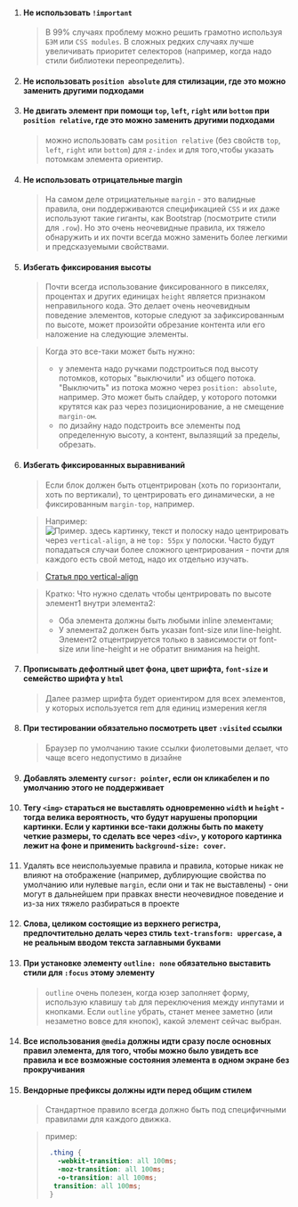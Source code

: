 1. #### Не использовать `!important`
    >В 99% случаях проблему можно решить грамотно используя `БЭМ` или `CSS modules`. В сложных редких случаях лучше увеличивать приоритет селекторов (например, когда надо стили библиотеки переопределить).

2. #### Не использовать `position absolute` для стилизации, где это можно заменить другими подходами

3. #### Не двигать элемент при помощи `top`, `left`, `right` или `bottom` при `position relative`, где это можно заменить другими подходами
    > можно использовать сам `position relative` (без свойств `top`, `left`, `right` или `bottom`) для `z-index` и для того,чтобы указать потомкам элемента ориентир.

4. #### Не использовать отрицательные margin
    > На самом деле отрициательные `margin` - это валидные правила, они поддерживаются спецификацией `CSS` и их даже используют такие гиганты, как Bootstrap (посмотрите стили для `.row`).
    > Но это очень неочевидные правила, их тяжело обнаружить и их почти всегда можно заменить более легкими и предсказуемыми свойствами.

5. #### Избегать фиксирования высоты
    > Почти всегда использование фиксированного в пикселях, процентах и других единицах `height` является признаком неправильного кода. Это делает очень неочевидным поведение элементов, которые следуют за зафиксированным по высоте, может произойти обрезание контента или его наложение на следующие элементы.

    > Когда это все-таки может быть нужно:
    > + у элемента надо ручками подстроиться под высоту потомков, которых "выключили" из общего потока. "Выключить" из потока можно через `position: absolute`, например. Это может быть слайдер, у которого потомки крутятся как раз через позиционирование, а не смещение `margin-ом`.
    > + по дизайну надо подстроить все элементы под определенную высоту, а контент, вылазящий за пределы, обрезать.

6. #### Избегать фиксированных выравниваний
    > Если блок должен быть отцентрирован (хоть по горизонтали, хоть по вертикали), то центрировать его динамически, а не фиксированным `margin-top`, например.

    > Например: <br>
    > ![Пример](https://user-images.githubusercontent.com/12808495/55335190-df687980-54c4-11e9-8623-13ecdb996ebc.png).
    > здесь картинку, текст и полоску надо центрировать через `vertical-align`, а не `top: 55px` у полоски.
    > Часто будут попадаться случаи более сложного центрирования - почти для каждого есть свой метод, надо их отдельно изучать.

    > [Статья про vertical-align](http://web-standards.ru/articles/vertical-align/)

    > Кратко:
    > Что нужно сделать чтобы центрировать по высоте элемент1 внутри элемента2:
    > * Оба элемента должны быть любыми inline элементами;
    > * У элемента2 должен быть указан font-size или line-height.<br>
    > Элемент2 отцентрируется только в зависимости от font-size или line-height и не обратит внимания на height.

7. #### Прописывать дефолтный цвет фона, цвет шрифта, `font-size` и семейство шрифта у `html`
    > Далее размер шрифта будет ориентиром для всех элементов, у которых используется rem для единиц измерения кегля

8. #### При тестировании обязательно посмотреть цвет `:visited` ссылки
    > Браузер по умолчанию такие ссылки фиолетовыми делает, что чаще всего недопустимо в дизайне

9. #### Добавлять элементу `cursor: pointer`, если он кликабелен и по умолчанию этого не поддерживает

10. #### Тегу `<img>` стараться не выставлять одновременно `width` и `height` - тогда велика вероятность, что будут нарушены пропорции картинки. Если у картинки все-таки должны быть по макету четкие размеры, то сделать все через `<div>`, у которого картинка лежит на фоне и применить `background-size: cover`.

11. Удалять все неиспользуемые правила и правила, которые никак не влияют на отображение (например, дублирующие свойства по умолчанию или нулевые `margin`, если они и так не выставлены) - они могут в дальнейшем при правках внести неочевидное поведение и из-за них тяжело разбираться в проекте

12. #### Слова, целиком состоящие из верхнего регистра, предпочтительно делать через стиль `text-transform: uppercase`, а не реальным вводом текста заглавными буквами

13. #### При установке элементу `outline: none` обязательно выставить стили для `:focus` этому элементу
    > `outline` очень полезен, когда юзер заполняет форму, использую клавишу `tab` для переключения между инпутами и кнопками. Если `outline` убрать, станет менее заметно (или незаметно вовсе для кнопок), какой элемент сейчас выбран.

14. #### Все использования `@media` должны идти сразу после основных правил элемента, для того, чтобы можно было увидеть все правила и все возможные состояния элемента в одном экране без прокручивания

15. #### Вендорные префиксы должны идти перед общим стилем
    > Стандартное правило всегда должно быть под специфичными правилами для каждого движка.

    >пример:
    > ```css
    >  .thing {
    >    -webkit-transition: all 100ms;
    >    -moz-transition: all 100ms;
    >    -o-transition: all 100ms;
    >   transition: all 100ms;
    >  }
    >   ```

